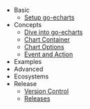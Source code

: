 - Basic
    - [Setup go-echarts](en-us/)
- Concepts
    - [Dive into go-echarts](en-us/dive-into)
    - [Chart Container](en-us/chart-container.md)
    - [Chart Options](en-us/chart-options)
    - [Event and Action](en-us/event-and-action)
- Examples
- Advanced
- Ecosystems
- Release
    - [Version Control](en-us/version-contrl)
    - [Releases](en-us/release)
